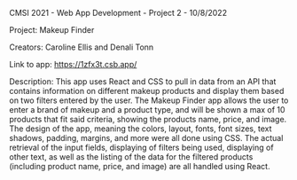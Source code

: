CMSI 2021 - Web App Development - Project 2 - 10/8/2022
 
Project: Makeup Finder
 
Creators: Caroline Ellis and Denali Tonn
 
Link to app: https://1zfx3t.csb.app/
 
Description: This app uses React and CSS to pull in data from an API that contains information on different makeup products and display them based on two filters entered by the user. The Makeup Finder app allows the user to enter a brand of makeup and a product type, and will be shown a max of 10 products that fit said criteria, showing the products name, price, and image. The design of the app, meaning the colors, layout, fonts, font sizes, text shadows, padding, margins, and more were all done using CSS. The actual retrieval of the input fields, displaying of filters being used, displaying of other text, as well as the listing of the data for the filtered products (including product name, price, and image) are all handled using React.
